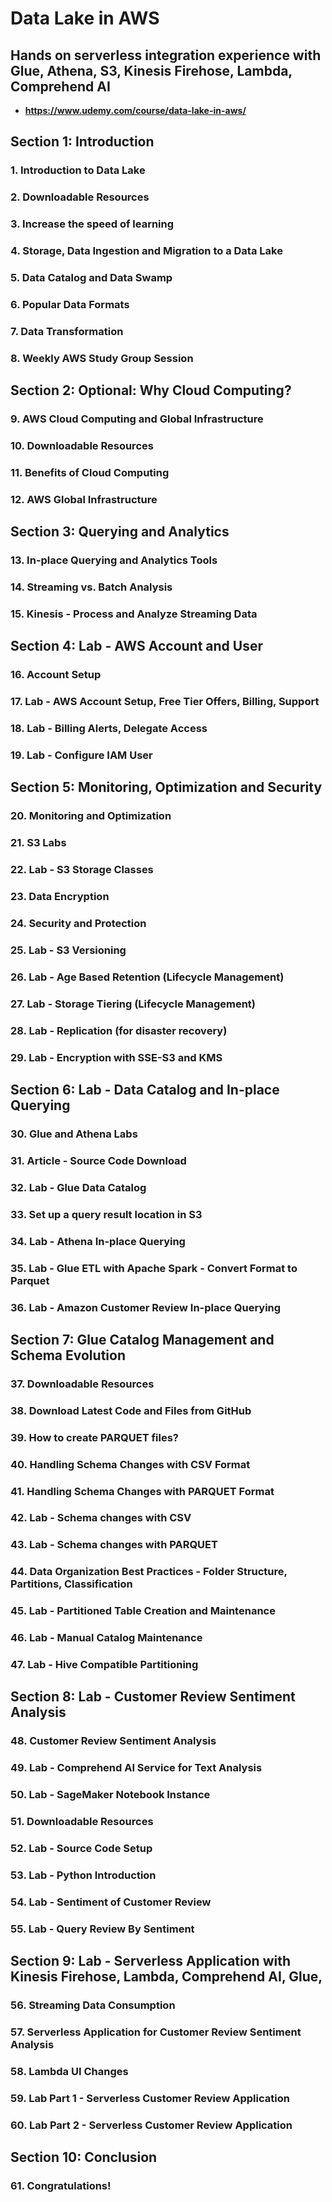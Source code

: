 # Data Lake in AWS
## Hands on serverless integration experience with Glue, Athena, S3, Kinesis Firehose, Lambda, Comprehend AI
* **https://www.udemy.com/course/data-lake-in-aws/**
## Section 1: Introduction
### 1. Introduction to Data Lake
### 2. Downloadable Resources
### 3. Increase the speed of learning
### 4. Storage, Data Ingestion and Migration to a Data Lake
### 5. Data Catalog and Data Swamp
### 6. Popular Data Formats
### 7. Data Transformation
### 8. Weekly AWS Study Group Session

## Section 2: Optional: Why Cloud Computing?
### 9. AWS Cloud Computing and Global Infrastructure
### 10. Downloadable Resources
### 11. Benefits of Cloud Computing
### 12. AWS Global Infrastructure

## Section 3: Querying and Analytics
### 13. In-place Querying and Analytics Tools
### 14. Streaming vs. Batch Analysis
### 15. Kinesis - Process and Analyze Streaming Data
## Section 4: Lab - AWS Account and User
### 16. Account Setup
### 17. Lab - AWS Account Setup, Free Tier Offers, Billing, Support
### 18. Lab - Billing Alerts, Delegate Access
### 19. Lab - Configure IAM User

## Section 5: Monitoring, Optimization and Security

### 20. Monitoring and Optimization
### 21. S3 Labs
### 22. Lab - S3 Storage Classes
### 23. Data Encryption
### 24. Security and Protection
### 25. Lab - S3 Versioning
### 26. Lab - Age Based Retention (Lifecycle Management)
### 27. Lab - Storage Tiering (Lifecycle Management)
### 28. Lab - Replication (for disaster recovery)
### 29. Lab - Encryption with SSE-S3 and KMS

## Section 6: Lab - Data Catalog and In-place Querying

### 30. Glue and Athena Labs
### 31. Article - Source Code Download
### 32. Lab - Glue Data Catalog
### 33. Set up a query result location in S3
### 34. Lab - Athena In-place Querying
### 35. Lab - Glue ETL with Apache Spark - Convert Format to Parquet
### 36. Lab - Amazon Customer Review In-place Querying

## Section 7: Glue Catalog Management and Schema Evolution
### 37. Downloadable Resources
### 38. Download Latest Code and Files from GitHub
### 39. How to create PARQUET files?
### 40. Handling Schema Changes with CSV Format
### 41. Handling Schema Changes with PARQUET Format
### 42. Lab - Schema changes with CSV
### 43. Lab - Schema changes with PARQUET
### 44. Data Organization Best Practices - Folder Structure, Partitions, Classification
### 45. Lab - Partitioned Table Creation and Maintenance
### 46. Lab - Manual Catalog Maintenance
### 47. Lab - Hive Compatible Partitioning

## Section 8: Lab - Customer Review Sentiment Analysis
### 48. Customer Review Sentiment Analysis
### 49. Lab - Comprehend AI Service for Text Analysis
### 50. Lab - SageMaker Notebook Instance
### 51. Downloadable Resources
### 52. Lab - Source Code Setup
### 53. Lab - Python Introduction
### 54. Lab - Sentiment of Customer Review
### 55. Lab - Query Review By Sentiment

## Section 9: Lab - Serverless Application with Kinesis Firehose, Lambda, Comprehend AI, Glue,
### 56. Streaming Data Consumption
### 57. Serverless Application for Customer Review Sentiment Analysis
### 58. Lambda UI Changes
### 59. Lab Part 1 - Serverless Customer Review Application
### 60. Lab Part 2 - Serverless Customer Review Application

## Section 10: Conclusion
### 61. Congratulations!
